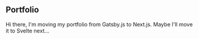 ## Portfolio

Hi there, I'm moving my portfolio from Gatsby.js to Next.js. Maybe I'll move it to Svelte next...
